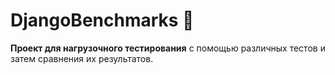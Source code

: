# DjangoBenchmarks 🚀

**Проект для нагрузочного тестирования** с помощью различных тестов и затем
сравнения их результатов.  
